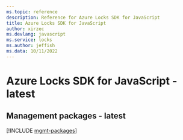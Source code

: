 ```yaml
---
ms.topic: reference
description: Reference for Azure Locks SDK for JavaScript
title: Azure Locks SDK for JavaScript
author: xirzec
ms.devlang: javascript
ms.service: locks
ms.author: jeffish
ms.data: 10/11/2022
---
```

# Azure Locks SDK for JavaScript - latest

## Management packages - latest
[!INCLUDE [mgmt-packages](locks-mgmt-index.md)]